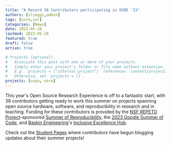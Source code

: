 ```yaml
---
title: "A Record 38 Contributors participating in OSRE '23" 
authors: [slieggi,admin]
tags: [osre,sor]
Categories: [News]
date: 2023-05-28
lastmod: 2023-05-28
featured: true
draft: false
active: true

# Projects (optional).
#   Associate this post with one or more of your projects.
#   Simply enter your project's folder or file name without extension.
#   E.g. `projects = ["internal-project"]` references `content/project/deep-learning/index.md`.
#   Otherwise, set `projects = []`.
projects: [ospo, osre]
---
```


This year's Open Source Research Experience is off to a fantastic start, with 38 contributors getting ready to work this summer on projects spanning open source hardware, software, and reproducibility in research and in teaching. Funding for these contributors is provided by the [NSF REPETO Project](https://www.nsf.gov/awardsearch/showAward?AWD_ID=2226407)-sponsored [Summer of Reproducibility](/sor), the [2023 Google Summer of Code](https://summerofcode.withgoogle.com/), and [Baskin Engineering](https://engineering.ucsc.edu)'s [Inclusive Excellence Hub](https://engineering.ucsc.edu/diversity-inclusion/).

Check out the [Student Pages](/osre/#studentpages) where contributors have begun blogging updates about their summer projects!

